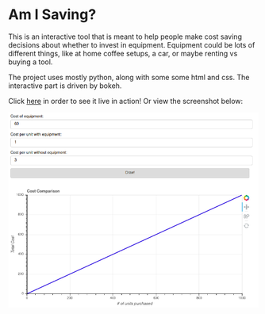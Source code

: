 # Am I Saving?

This is an interactive tool that is meant to help people make cost saving decisions about whether to invest in equipment. Equipment could be lots of different things, like at home coffee setups, a car, or maybe renting vs buying a tool.

The project uses mostly python, along with some some html and css. The interactive part is driven by bokeh.

Click [here](https://amisaving.herokuapp.com/myapp) in order to see it live in action! Or view the screenshot below:

![an image of the app](amisaving_v1.png)
